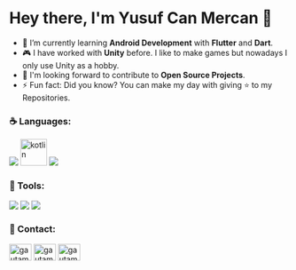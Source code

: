 <h1> Hey there, I'm Yusuf Can Mercan 👋 </h1>

- 🌱 I’m currently learning **Android Development** with **Flutter** and **Dart**.
- 🎮 I have worked with **Unity** before. I like to make games but nowadays I only use Unity as a hobby.
- 💬 I'm looking forward to contribute to **Open Source Projects**.
- ⚡ Fun fact: Did you know? You can make my day with giving ⭐ to my Repositories.

<h3>☕ Languages:</h3>
<p align="left">
  <img src="https://img.icons8.com/fluency/48/null/c-sharp-logo.png"/>
  <img width="48" height="48" src="https://img.icons8.com/color/48/kotlin.png" alt="kotlin"/>
  <img src="https://img.icons8.com/color/48/null/dart.png"/>
</p>
<h3>🔧 Tools:</h3>
<p align="left">
  <img src="https://img.icons8.com/ios/50/22C3E6/unity.png"/>
  <img src="https://img.icons8.com/fluency/48/null/android-studio--v2.png"/>
  <img src="https://img.icons8.com/fluency/48/null/flutter.png"/>
</p>

<h3>🔗 Contact:</h3>
<p align="left">
<a href=https://www.linkedin.com/in/yusuf-can-mercan-06ab96256/ target="blank"><img align="center" src="https://raw.githubusercontent.com/rahuldkjain/github-profile-readme-generator/master/src/images/icons/Social/linked-in-alt.svg" alt="gautamkrishnar" height="30" width="40" /></a>
<a href="https://twitter.com/cusufcan" target="blank"><img align="center" src="https://raw.githubusercontent.com/rahuldkjain/github-profile-readme-generator/master/src/images/icons/Social/twitter.svg" alt="gautamkrishnar" height="30" width="40" /></a>
<a href="https://instagram.com/cusufcan" target="blank"><img align="center" src="https://raw.githubusercontent.com/rahuldkjain/github-profile-readme-generator/master/src/images/icons/Social/instagram.svg" alt="gautamkrishnar" height="30" width="40" /></a>

